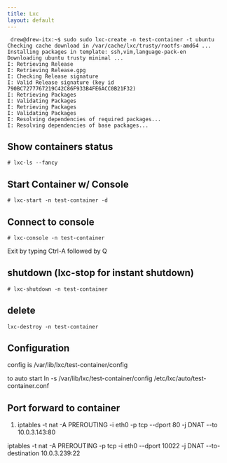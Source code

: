```yaml
---
title: Lxc
layout: default
---
```


     drew@drew-itx:~$ sudo sudo lxc-create -n test-container -t ubuntu
    Checking cache download in /var/cache/lxc/trusty/rootfs-amd64 ...
    Installing packages in template: ssh,vim,language-pack-en
    Downloading ubuntu trusty minimal ...
    I: Retrieving Release
    I: Retrieving Release.gpg
    I: Checking Release signature
    I: Valid Release signature (key id 790BC7277767219C42C86F933B4FE6ACC0B21F32)
    I: Retrieving Packages
    I: Validating Packages
    I: Retrieving Packages
    I: Validating Packages
    I: Resolving dependencies of required packages...
    I: Resolving dependencies of base packages...

Show containers status
----------------------

    # lxc-ls --fancy

Start Container w/ Console
--------------------------

    # lxc-start -n test-container -d

Connect to console
------------------

    # lxc-console -n test-container

Exit by typing Ctrl-A followed by Q

shutdown (lxc-stop for instant shutdown)
----------------------------------------

    # lxc-shutdown -n test-container

delete
------

    lxc-destroy -n test-container

Configuration
-------------

config is /var/lib/lxc/test-container/config

to auto start ln -s /var/lib/lxc/test-container/config
/etc/lxc/auto/test-container.conf

Port forward to container
-------------------------

1.  iptables -t nat -A PREROUTING -i eth0 -p tcp --dport 80 -j DNAT --to
    10.0.3.143:80

iptables -t nat -A PREROUTING -p tcp -i eth0 --dport 10022 -j DNAT
--to-destination 10.0.3.239:22
